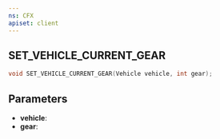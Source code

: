 ```yaml
---
ns: CFX
apiset: client
---
```

## SET_VEHICLE_CURRENT_GEAR

```c
void SET_VEHICLE_CURRENT_GEAR(Vehicle vehicle, int gear);
```


## Parameters
* **vehicle**: 
* **gear**: 

